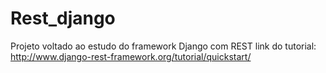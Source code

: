 # Rest_django
Projeto voltado ao estudo do framework Django com REST
link do tutorial: http://www.django-rest-framework.org/tutorial/quickstart/
